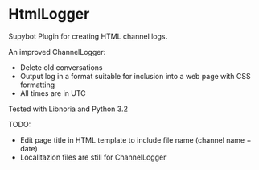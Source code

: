 HtmlLogger
==========

Supybot Plugin for creating HTML channel logs.

An improved ChannelLogger:
* Delete old conversations
* Output log in a format suitable for inclusion into a web page with CSS
  formatting
* All times are in UTC

Tested with Libnoria and Python 3.2

TODO:
* Edit page title in HTML template to include file name (channel name + date)
* Localitazion files are still for ChannelLogger
